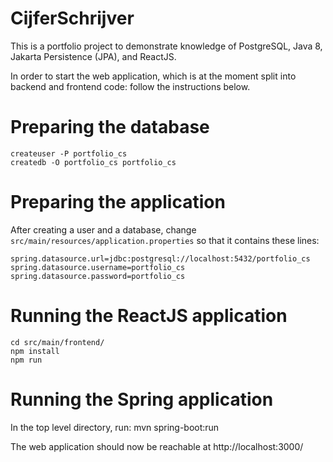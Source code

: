 # CijferSchrijver

This is a portfolio project to demonstrate knowledge of PostgreSQL, Java 8, Jakarta Persistence (JPA), and ReactJS.

In order to start the web application, which is at the moment split into backend and frontend code: follow the instructions below.


# Preparing the database
	createuser -P portfolio_cs
	createdb -O portfolio_cs portfolio_cs


# Preparing the application
After creating a user and a database, change ```src/main/resources/application.properties``` so that it contains these lines:

	spring.datasource.url=jdbc:postgresql://localhost:5432/portfolio_cs
	spring.datasource.username=portfolio_cs
	spring.datasource.password=portfolio_cs
	


# Running the ReactJS application
	cd src/main/frontend/
	npm install
	npm run

# Running the Spring application
In the top level directory, run:
	mvn spring-boot:run

The web application should now be reachable at http://localhost:3000/
